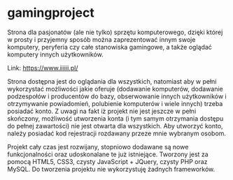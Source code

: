 # gamingproject
Strona dla pasjonatów (ale nie tylko) sprzętu komputerowego, dzięki której w prosty i przyjemny sposób można zaprezentować innym swoje komputery, peryferia czy całe stanowiska gamingowe, a także oglądać komputery innych użytkowników.

Link: https://www.iiiiii.pl/

Strona dostępna jest do oglądania dla wszystkich, natomiast aby w pełni wykorzystać możliwości jakie oferuje (dodawanie komputerów, dodawanie podzespołów i producentów do bazy, obserwowanie innych użytkowników i otrzymywanie powiadomień, polubienie komputerów i wiele innych) trzeba posiadać konto.
Z uwagi na fakt iż projekt nie jest jeszcze w pełni skończony, możliwość utworzenia konta (i tym samym otrzymania dostępu do pełnej zawartości) nie jest otwarta dla wszystkich. Aby utworzyć konto, należy posiadać kod rejestracji rozdawany przeze mnie wybranym osobom.

Projekt cały czas jest rozwijany, stopniowo dodawane są nowe funkcjonalności oraz udoskonalane te już istniejące. Tworzony jest za pomocą HTML5, CSS3, czysty JavaScript + JQuery, czysty PHP oraz MySQL. Do tworzenia projektu nie wykorzystuję żadnych frameworków.

